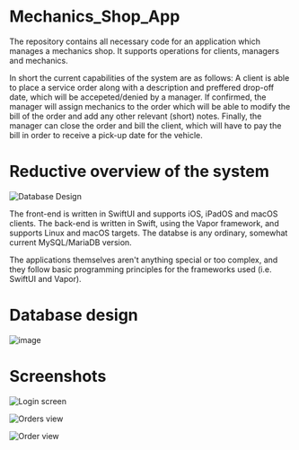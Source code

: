 # Mechanics_Shop_App
The repository contains all necessary code for an application which manages a mechanics shop. It supports operations for clients, managers and mechanics.

In short the current capabilities of the system are as follows: A client is able to place a service order along with a description and preffered drop-off date, which will be accepeted/denied by a manager. If confirmed, the manager will assign mechanics to the order which will be able to modify the bill of the order and add any other relevant (short) notes. Finally, the manager can close the order and bill the client, which will have to pay the bill in order to receive a pick-up date for the vehicle.

# Reductive overview of the system
![Database Design](https://github.com/BitsByToader/Mechanics_Shop_App/assets/57571262/eb76ccac-8210-41ca-97da-1a04607dd114)

The front-end is written in SwiftUI and supports iOS, iPadOS and macOS clients. The back-end is written in Swift, using the Vapor framework, and supports Linux and macOS targets. The databse is any ordinary, somewhat current MySQL/MariaDB version.

The applications themselves aren't anything special or too complex, and they follow basic programming principles for the frameworks used (i.e. SwiftUI and Vapor).

# Database design
![image](https://github.com/BitsByToader/Mechanics_Shop_App/assets/57571262/c7b50c3d-3c5a-4bfc-8fb3-488652d5d5b2)

# Screenshots
![Login screen](https://github.com/BitsByToader/Mechanics_Shop_App/assets/57571262/85539b09-a6ce-45d5-baf8-8c5fcffece57)

![Orders view](https://github.com/BitsByToader/Mechanics_Shop_App/assets/57571262/5ba4a26d-5fee-47d0-a5ad-142842e0ce7e)

![Order view](https://github.com/BitsByToader/Mechanics_Shop_App/assets/57571262/417e5e35-59e3-467f-ac4c-0616c941f84b)

